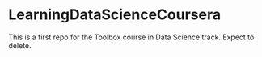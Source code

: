 # LearningDataScienceCoursera
This is a first repo for the Toolbox course in Data Science track.  Expect to delete.
